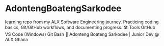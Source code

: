 # AdontengBoatengSarkodee
learning repo from my ALX Software Engineering journey. Practicing coding basics, Git/GitHub workflows, and documenting progress.  🛠️ Tools  GitHub  VS Code (Windows)  Git Bash  👋 Adonteng Boateng Sarkodee | Junior Dev @ ALX Ghana
